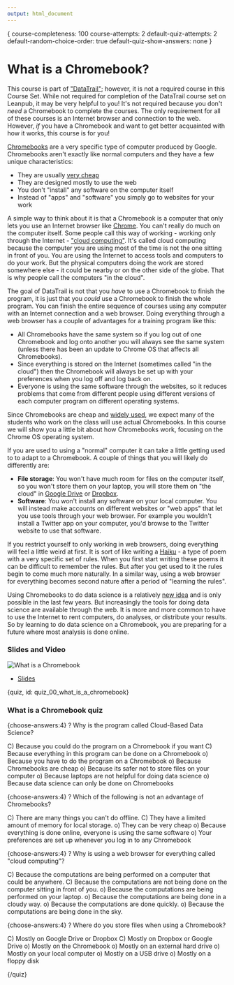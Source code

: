 ```yaml
---
output: html_document
---
```




{
course-completeness: 100
course-attempts: 2
default-quiz-attempts: 2
default-random-choice-order: true
default-quiz-show-answers: none
}

# What is a Chromebook?

This course is part of ["DataTrail"](https://www.DataTrail.org/); however, it is not a required course in this Course Set. While not required for completion of the DataTrail course set on Leanpub, it may be very helpful to you! It's not required because you don't *need* a Chromebook to complete the courses. The only requirement for all of these courses is an Internet browser and connection to the web. However, *if* you have a Chromebook and want to get better acquainted with how it works, this course is for you!

[Chromebooks](https://www.google.com/chromebook/) are a very specific type of computer produced by Google. Chromebooks aren't exactly like normal computers and they have a few unique characteristics:

* They are usually [very cheap](https://www.google.com/chromebook/find-yours/)
* They are designed mostly to use the web
* You don't "install" any software on the computer itself
* Instead of "apps" and "software" you simply go to websites for your work

A simple way to think about it is that a Chromebook is a computer that only lets you use an Internet browser like [Chrome](https://www.google.com/chrome/). You can't really do much on the computer itself. Some people call this way of working - working only through the Internet - ["cloud computing"](https://en.wikipedia.org/wiki/Cloud_computing). It's called cloud computing because the computer you are using most of the time is not the one sitting in front of you. You are using the Internet to access tools and computers to do your work. But the physical computers doing the work are stored somewhere else - it could be nearby or on the other side of the globe. That is why people call the computers "in the cloud".

The goal of DataTrail is not that you _have_ to use a Chromebook to finish the program, it is just that you _could_ use a Chromebook to finish the whole program. You can finish the entire sequence of courses using any computer with an Internet connection and a web browser. Doing everything through a web browser has a couple of advantages for a training program like this:

* All Chromebooks have the same system so if you log out of one Chromebook and log onto another you will always see the same system (unless there has been an update to Chrome OS that affects all Chromebooks).
* Since everything is stored on the Internet (sometimes called "in the cloud") then the Chromebook will always be set up with your preferences when you log off and log back on.
* Everyone is using the same software through the websites, so it reduces problems that come from different people using different versions of each computer program on different operating systems.

Since Chromebooks are cheap and [widely used](https://www.cnbc.com/2015/12/03/googles-chromebooks-make-up-half-of-us-classroom-devices.html#:~:text=For%20the%20first%20time%2C%20Google,do%20not%20include%20desktop%20computers.), we expect many of the students who work on the class will use actual Chromebooks. In this course we will show you a little bit about how Chromebooks work, focusing on the Chrome OS operating system.

If you are used to using a "normal" computer it can take a little getting used to to adapt to a Chromebook. A couple of things that you will likely do differently are:

* __File storage__: You won't have much room for files on the computer itself, so you won't store them on your laptop, you will store them on "the cloud" in [Google Drive](https://www.google.com/drive/) or [Dropbox](https://www.dropbox.com).
* __Software__: You won't install any software on your local computer. You will instead make accounts on different websites or "web apps" that let you use tools through your web browser. For example you wouldn't install a Twitter app on your computer, you'd browse to the Twitter website to use that software.


If you restrict yourself to only working in web browsers, doing everything will feel a little weird at first. It is sort of like writing a [Haiku](https://en.wikipedia.org/wiki/Haiku) - a type of poem with a very specific set of rules. When you first start writing these poems it can be difficult to remember the rules. But after you get used to it the rules begin to come much more naturally. In a similar way, using a web browser for everything becomes second nature after a period of "learning the rules".

Using Chromebooks to do data science is a relatively [new idea](https://simplystatistics.org/posts/2018-10-01-chromebook-data-science-an-online-data-science-program-for-anyone-with-a-web-browser/) and is only possible in the last few years. But increasingly the tools for doing data science are available through the web. It is more and more common to have to use the Internet to rent computers, do analyses, or distribute your results. So by learning to do data science on a Chromebook, you are preparing for a future where most analysis is done online.


### Slides and Video

![What is a Chromebook](https://youtu.be/5x8d7F6_rSk)

* [Slides](https://docs.google.com/presentation/d/1GMZhK8UFRljEGRFfcj2Uy358E7DYUf3Asi_UtPeYY88/edit?usp=sharing)


{quiz, id: quiz_00_what_is_a_chromebook}

### What is a Chromebook quiz

{choose-answers:4}
? Why is the program called Cloud-Based Data Science?

C) Because you could do the program on a Chromebook if you want
C) Because everything in this program can be done on a Chromebook
o) Because you have to do the program on a Chromebook
o) Because Chromebooks are cheap
o) Because its safer not to store files on your computer
o) Because laptops are not helpful for doing data science
o) Because data science can only be done on Chromebooks

{choose-answers:4}
? Which of the following is not an advantage of Chromebooks?

C) There are many things you can't do offline.
C) They have a limited amount of memory for local storage.
o) They can be very cheap
o) Because everything is done online, everyone is using the same software
o) Your preferences are set up whenever you log in to any Chromebook

{choose-answers:4}
? Why is using a web browser for everything called "cloud computing"?

C) Because the computations are being performed on a computer that could be anywhere.
C) Because the computations are not being done on the computer sitting in front of you.
o) Because the computations are being performed on your laptop.
o) Because the computations are being done in a cloudy way.
o) Because the computations are done quickly.
o) Because the computations are being done in the sky.


{choose-answers:4}
? Where do you store files when using a Chromebook?

C) Mostly on Google Drive or Dropbox
C) Mostly on Dropbox or Google Drive
o) Mostly on the Chromebook
o) Mostly on an external hard drive
o) Mostly on your local computer
o) Mostly on a USB drive
o) Mostly on a floppy disk


{/quiz}
